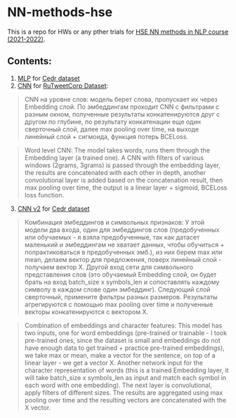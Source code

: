 # NN-methods-hse

This is a repo for HWs or any pther trials for [HSE NN methods in NLP course (2021-2022)](https://github.com/daria-sa/NNmethods_ba_hse21-22).

## Contents:
1. [MLP](MLP_cedr.ipynb) for [Cedr dataset](https://huggingface.co/datasets/cedr)
2. [CNN](CNN-HW2_1.ipynb) for [RuTweetCorp Dataset](http://study.mokoron.com):
> CNN на уровне слов: модель берет слова, пропускает их через Embedding слой. По эмбеддингам проходит CNN c фильтрами с разным окном, полученные результаты конкатенируются друг с другом по глубине, по результату конкатенации еще один сверточный слой, далее max pooling over time, на выходе линейный слой + сигмоида, функция потерь BCELoss.


> Word level CNN: The model takes words, runs them through the Embedding layer (a trained one). A CNN with filters of various windows (2grams, 3grams) is passed through the embedding layer, the results are concatenated with each other in depth, another convolutional layer is added based on the concatenation result, then max pooling over time, the output is a linear layer + sigmoid, BCELoss loss function.

3. [CNN v2](CNN_HW2_2.ipynb) for [Cedr dataset](https://huggingface.co/datasets/cedr)
> Комбинация эмбеддингов и символьных признаков: У этой модели два входа, один для эмбеддингов слов (предобученных или обучаемых - я взяла предобученные, так как датасет маленький и эмбеддингам не хватает данных, чтобы обучиться + попрактиковаться в предобученных эмб.), из них берем max или mean, делаем вектор для предложения, поверх линейный слой - получаем вектор X. Другой вход сети для символьного представления слов (это обучаемый Embedding слой, он будет брать на вход batch_size x symbols_len и сопоставлять каждому символу в каждом слове один эмбеддинг). Следующий слой сверточный, примените фильтры разных размеров. Результаты агрегируются с помощью max pooling over time и полученные векторы конкатенируются с вектором X.


>Combination of embeddings and character features: This model has two inputs, one for word embeddings (pre-trained or trainable - I took pre-trained ones, since the dataset is small and embeddings do not have enough data to get trained + practice pre-trained embeddings), we take max or mean, make a vector for the sentence, on top of a linear layer - we get a vector X. 
>Another network input for the character representation of words (this is a trained Embedding layer, it will take batch_size x symbols_len as input and match each symbol in each word with one embedding). The next layer is convolutional, apply filters of different sizes. The results are aggregated using max pooling over time and the resulting vectors are concatenated with the X vector.
